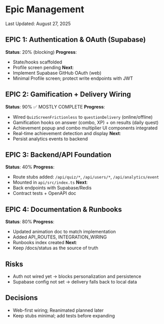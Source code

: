 # Epic Management

Last Updated: August 27, 2025

## EPIC 1: Authentication & OAuth (Supabase)

**Status**: 20% (blocking)
**Progress**:

- State/hooks scaffolded
- Profile screen pending
  **Next**:
- Implement Supabase GitHub OAuth (web)
- Minimal Profile screen; protect write endpoints with JWT

## EPIC 2: Gamification + Delivery Wiring

**Status**: 90% ✅ MOSTLY COMPLETE
**Progress**:

- Wired `QuizScreenFrictionless` to `questionDelivery` (online/offline)
- Gamification hooks on answer (combo, XP) + on results (daily quest)
- Achievement popup and combo multiplier UI components integrated
- Real-time achievement detection and display
  **Next**:
- Persist analytics events to backend

## EPIC 3: Backend/API Foundation

**Status**: 40%
**Progress**:

- Route stubs added: `/api/quiz/*`, `/api/users/*`, `/api/analytics/event`
- Mounted in `api/src/index.ts`
  **Next**:
- Back endpoints with Supabase/Redis
- Contract tests + OpenAPI doc

## EPIC 4: Documentation & Runbooks

**Status**: 80%
**Progress**:

- Updated animation doc to match implementation
- Added API_ROUTES, INTEGRATION_WIRING
- Runbooks index created
  **Next**:
- Keep /docs/status as the source of truth

## Risks

- Auth not wired yet → blocks personalization and persistence
- Supabase config not set → delivery falls back to local data

## Decisions

- Web-first wiring; Reanimated planned later
- Keep stubs minimal; add tests before expanding
